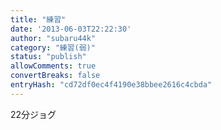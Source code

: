 ```yaml
---
title: "練習"
date: '2013-06-03T22:22:30'
author: "subaru44k"
category: "練習(弱)"
status: "publish"
allowComments: true
convertBreaks: false
entryHash: "cd72df0ec4f4190e38bbee2616c4cbda"
---
```

22分ジョグ
